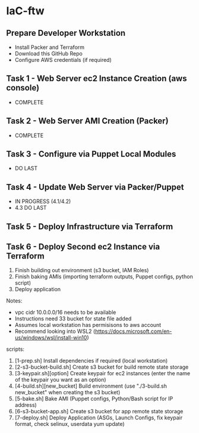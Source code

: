 # IaC-ftw

## Prepare Developer Workstation
- Install Packer and Terraform
- Download this GitHub Repo
- Configure AWS credentials (if required)
## Task 1 - Web Server ec2 Instance Creation (aws console)
- COMPLETE
## Task 2 - Web Server AMI Creation (Packer)
- COMPLETE
## Task 3 - Configure via Puppet Local Modules
- DO LAST
## Task 4 - Update Web Server via Packer/Puppet
- IN PROGRESS (4.1/4.2)
- 4.3 DO LAST
## Task 5 - Deploy Infrastructure via Terraform
## Task 6 - Deploy Second ec2 Instance via Terraform

1. Finish building out environment (s3 bucket, IAM Roles)
2. Finish baking AMIs (importing terraform outputs, Puppet configs, python script)
3. Deploy application

Notes:
- vpc cidr 10.0.0.0/16 needs to be available
- Instructions need 33 bucket for state file added
- Assumes local workstation has permisisons to aws account
- Recommend looking into WSL2 (https://docs.microsoft.com/en-us/windows/wsl/install-win10)

scripts:
1. [1-prep.sh] Install dependencies if required (local workstation)
2. [2-s3-bucket-build.sh] Create s3 bucket for build remote state storage
3. [3-keypair.sh][option] Create keypair for ec2 instances (enter the name of the keypair you want as an option)
4. [4-build.sh][new_bucket] Build environment (use "./3-build.sh new_bucket" when creating the s3 bucket)
5. [5-bake.sh] Bake AMI (Puppet configs, Python/Bash script for IP address)
6. [6-s3-bucket-app.sh] Create s3 bucket for app remote state storage
7. [7-deploy.sh] Deploy Application (ASGs, Launch Configs, fix keypair format, check selinux, userdata yum update)